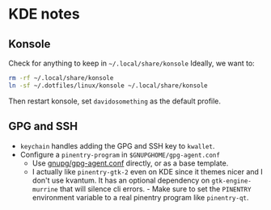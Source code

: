 # KDE notes

## Konsole

Check for anything to keep in `~/.local/share/konsole`
Ideally, we want to:

```sh
rm -rf ~/.local/share/konsole
ln -sf ~/.dotfiles/linux/konsole ~/.local/share/konsole
```

Then restart konsole, set `davidosomething` as the default profile.

## GPG and SSH

- `keychain` handles adding the GPG and SSH key to `kwallet`.
- Configure a `pinentry-program` in `$GNUPGHOME/gpg-agent.conf`
    - Use [gnupg/gpg-agent.conf](./gnupg/gpg-agent.conf) directly, or as
      a base template.
    - I actually like `pinentry-gtk-2` even on KDE since it themes nicer and
      I don't use kvantum. It has an optional dependency on
      `gtk-engine-murrine` that will silence cli errors.
          - Make sure to set the `PINENTRY` environment variable to a real
            pinentry program like `pinentry-qt`.  

